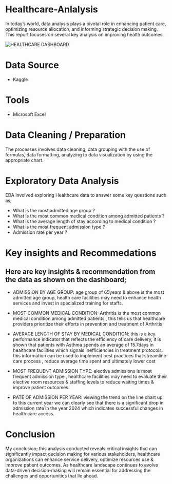 # Healthcare-Anlalysis
In today’s world, data analysis plays a pivotal role in enhancing patient care, optimizing resource allocation,
and informing strategic decision making. This report focuses on several key analysis on improving health outcomes.

![HEALTHCARE DASHBOARD](https://github.com/user-attachments/assets/e4df96ab-2d51-4d9c-8052-24e651285f04)

# Data Source
- Kaggle

# Tools
- Microsoft Excel

# Data Cleaning / Preparation
The processes involves
data cleaning, data grouping with the use of formulas, data formatting,
analyzing to data visualization by using the appropriate chart.

# Exploratory Data Analysis
EDA involved exploring Healthcare data to answer some key questions such as;

- What is the most admitted age group ?
- What is the most common medical condition among admitted patients ?
- What is the average length of stay according to medical condition ?
- What is the most frequent admission type ?
- Admission rate per year ?

#  Key insights and Recommedations
## Here are key insights & recommendation from the data as shown on the dashboard;
- ADMISSION BY AGE GROUP: age group of 65years & above is the most admitted age group,
health care facilities may need to enhance health services and invest in specialized training for staffs.

- MOST COMMON MEDICAL CONDITION: Arthritis is the most common medical condition among admitted patients ,
this tells us that healthcare providers prioritize their efforts in prevention and treatment of Arthritis

- AVERAGE LENGTH OF STAY BY MEDICAL CONDITION: this is a key performance indicator that reflects the efficiency of care delivery,
 it is shown that patients with Asthma spends an average of 15.7days in healthcare facilities which signals inefficiencies in treatment protocols.
 this information can be used to implement best practices that streamline care process , reduce average time spent and ultimately lower cost

- MOST FREQUENT ADMISSION TYPE: elective admissions is most frequent admission type , healthcare facilities may need to evaluate their
elective room resources & staffing levels to reduce waiting times & improve patient outcomes.

- RATE OF ADMISSION PER YEAR: viewing the trend on the line chart up to this current year we can clearly see that there is a significant
drop in admission rate in the year 2024 which indicates successful changes in health care access.

# Conclusion
My conclusion; this analysis conducted reveals critical insights that can significantly impact decision making for various stakeholders, healthcare organizations can enhance service delivery, optimize resources use & improve patient outcomes.
As healthcare landscape continues to evolve data-driven decision-making will remain essential for addressing the challenges and opportunities that lie ahead.












